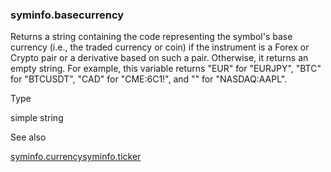 ### syminfo.basecurrency

Returns a string containing the code representing the symbol's base currency (i.e., the traded currency or coin) if the instrument is a Forex or Crypto pair or a derivative based on such a pair. Otherwise, it returns an empty string. For example, this variable returns "EUR" for "EURJPY", "BTC" for "BTCUSDT", "CAD" for "CME:6C1!", and "" for "NASDAQ:AAPL".

Type

simple string

See also

[syminfo.currency](#var_syminfo.currency)[syminfo.ticker](#var_syminfo.ticker)
